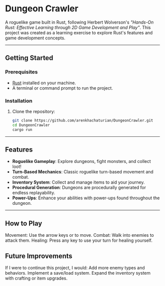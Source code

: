 # Dungeon Crawler

A roguelike game built in Rust, following Herbert Wolverson's *"Hands-On Rust: Effective Learning through 2D Game Development and Play"*. This project was created as a learning exercise to explore Rust's features and game development concepts.

---


## Getting Started

### Prerequisites

- [Rust](https://www.rust-lang.org/) installed on your machine.
- A terminal or command prompt to run the project.

### Installation

1. Clone the repository:
   ```bash
   git clone https://github.com/arenkhachaturian/DungeonCrawler.git
   cd DungeonCrawler
   cargo run

---

## Features

- **Roguelike Gameplay**: Explore dungeons, fight monsters, and collect loot!
- **Turn-Based Mechanics**: Classic roguelike turn-based movement and combat.
- **Inventory System**: Collect and manage items to aid your journey.
- **Procedural Generation**: Dungeons are procedurally generated for endless replayability.
- **Power-Ups**: Enhance your abilities with power-ups found throughout the dungeon.

---

## How to Play

Movement: Use the arrow keys or to move.
Combat: Walk into enemies to attack them.
Healing: Press any key to use your turn for healing yourself.


## Future Improvements

If I were to continue this project, I would:
    Add more enemy types and behaviors.
    Implement a save/load system.
    Expand the inventory system with crafting or item upgrades.
